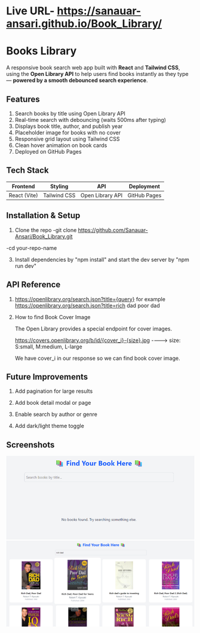# Live URL- https://sanauar-ansari.github.io/Book_Library/

# Books Library

A responsive book search web app built with **React** and **Tailwind CSS**, using the **Open Library API** to help users find books instantly as they type — **powered by a smooth debounced search experience**.

## Features
1. Search books by title using Open Library API
2. Real-time search with debouncing (waits 500ms after typing)
3. Displays book title, author, and publish year
4. Placeholder image for books with no cover
5. Responsive grid layout using Tailwind CSS
6. Clean hover animation on book cards
7. Deployed on GitHub Pages


##  Tech Stack

| Frontend     | Styling      | API              | Deployment   |
| ------------ | ------------ | ---------------- | ------------ |
| React (Vite) | Tailwind CSS | Open Library API | GitHub Pages |


## Installation & Setup

1. Clone the repo
-git clone https://github.com/Sanauar-Ansari/Book_Library.git


-cd your-repo-name

3. Install dependencies by "npm install" and start the dev server by "npm run dev" 


## API Reference
1. https://openlibrary.org/search.json?title={query}
   for example https://openlibrary.org/search.json?title=rich dad poor dad
   
2. How to find Book Cover Image

   
   The Open Library provides a special endpoint for cover images.

   
   https://covers.openlibrary.org/b/id/{cover_i}-{size}.jpg     ----> size: S:small, M:medium, L-large

   
   We have cover_i in our response so we can find book cover image.


## Future Improvements

1. Add pagination for large results

2. Add book detail modal or page

3. Enable search by author or genre

4. Add dark/light theme toggle


 ## Screenshots
![image alt](https://github.com/Sanauar-Ansari/Book_Library/blob/0ccab941d63679013c1319a905833b4409ed93b0/Screenshot%202025-10-28%20201711.png)
![image alt](https://github.com/Sanauar-Ansari/Book_Library/blob/0ccab941d63679013c1319a905833b4409ed93b0/Screenshot%202025-10-28%20201805.png)
    



